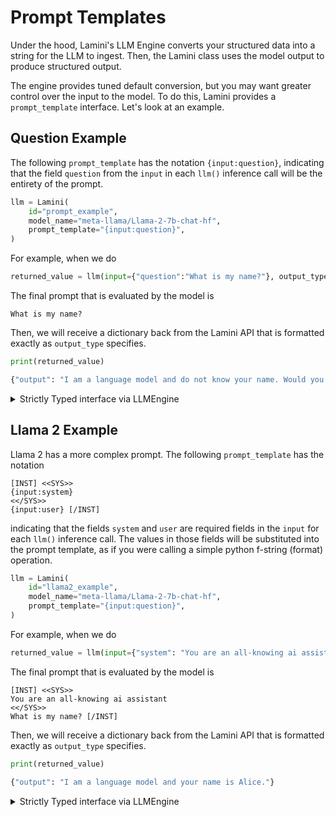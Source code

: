 # Prompt Templates

Under the hood, Lamini's LLM Engine converts your structured data into a string for the LLM to ingest. Then, the Lamini class uses the model output to produce structured output.

The engine provides tuned default conversion, but you may want greater control over the input to the model. To do this, Lamini provides a `prompt_template` interface. Let's look at an example.

## Question Example

The following `prompt_template` has the notation `{input:question}`, indicating that the field `question` from the `input` in each `llm()` inference call will be the entirety of the prompt.

```python
llm = Lamini(
    id="prompt_example",
    model_name="meta-llama/Llama-2-7b-chat-hf",
    prompt_template="{input:question}",
)
```
For example, when we do 
```python
returned_value = llm(input={"question":"What is my name?"}, output_type={"output": "str"})
```
The final prompt that is evaluated by the model is
```
What is my name?
```
Then, we will receive a dictionary back from the Lamini API that is formatted exactly as `output_type` specifies.
```python
print(returned_value)

{"output": "I am a language model and do not know your name. Would you like to tell me what it is?"}
```

<details>
  <summary>Strictly Typed interface via LLMEngine</summary>

In this example, we're extending a simple utility class `BasePrompt` which just validates that the `prompt_template` is a string. We can name our class `QAPrompt` and write a template inspired by the Alpaca dataset.

```python
from llama.prompts.prompt import BasePrompt

class QAPrompt(BasePrompt):
    prompt_template = """Below is an instruction that describes a task. Write a response that appropriately completes the request.
### Instruction: {input:question}

### Response:"""
```

`QAPrompt` can now be used with `LLMEngine` by passing the object into the `prompt` field of the class init like so

```python
prompt = QAPrompt()
llm = LLMEngine(
    id="prompt_example",
    model_name="meta-llama/Llama-2-7b-chat-hf",
    prompt_template=prompt.prompt_template,
)
```

### Syntax
In order to form the prompt, our service uses this 'f-string'-esque notation to substitute fields from the input object into the `prompt_template`.

This template
```
Below is an instruction that describes a task. Write a response that appropriately completes the request.
### Instruction: {input:question}

### Response:
```

in conjunction with this `Type`

```python
from llama import Type, Context

class Question(Type):
    question: str = Context("a question")

class Answer(Type):
    answer: str = Context("the response to the question")

ans = llm(Question(question="What are prompts?"), Answer)
```

will produce this "hydrated" prompt.

```
Below is an instruction that describes a task. Write a response that appropriately completes the request.
### Instruction: What are prompts?

### Response:
```

Including more fields is simply a matter of adding `{input:<FIELD_NAME>}` into the `prompt_template` string.

### Training
During training, the custom prompt is also used. **Make sure to use the same `prompt_template` during inference** if you have finetuned a model with a custom prompt.
</details>



## Llama 2 Example

Llama 2 has a more complex prompt.
The following `prompt_template` has the notation 
```
[INST] <<SYS>>
{input:system}
<</SYS>>
{input:user} [/INST]
```
indicating that the fields `system` and `user` are required fields in the `input` for each `llm()` inference call. The values in those fields will be substituted into the prompt template, as if you were calling a simple python f-string (format) operation.

```python
llm = Lamini(
    id="llama2_example",
    model_name="meta-llama/Llama-2-7b-chat-hf",
    prompt_template="{input:question}",
)
```
For example, when we do 
```python
returned_value = llm(input={"system": "You are an all-knowing ai assistant", "user":"What is my name?"}, output_type={"output": "str"})
```
The final prompt that is evaluated by the model is
```
[INST] <<SYS>>
You are an all-knowing ai assistant
<</SYS>>
What is my name? [/INST]
```
Then, we will receive a dictionary back from the Lamini API that is formatted exactly as `output_type` specifies.
```python
print(returned_value)

{"output": "I am a language model and your name is Alice."}
```

<details>
  <summary>Strictly Typed interface via LLMEngine</summary>
Here's an example of the Llama V2 prompt

```python
from llama.prompts.prompt import BasePrompt
from llama import Type, Context


class LlamaV2Input(Type):
    system: str = Context(" ")
    user: str = Context(" ")


class LlamaV2Output(Type):
    output: str = Context(" ")


class LlamaV2Prompt(BasePrompt):
    prompt_template = """[INST] <<SYS>>
{input:system}
<</SYS>>
{input:user} [/INST]"""
```

You can try this out by importing `LlamaV2Prompt` from the python package

```python
from llama.prompts.llama_v2_prompt import LlamaV2Prompt, LlamaV2Input, LlamaV2Output
```
Or, try it out by using the convenience class `LlamaV2Runner` we've provided
```python
from llama.runners.llama_v2_runner import LlamaV2Runner
```
</details>